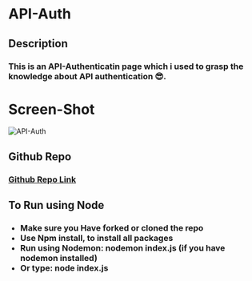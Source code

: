 # API-Auth

## Description
<h3>This is an API-Authenticatin page which i used to grasp the knowledge about API authentication 😎.</h3>

# Screen-Shot
![API-Auth](https://github.com/onosejoor/API-Auth/assets/156698969/f6c6a53a-2d25-43d1-98eb-5b6daeeb268e)

## Github Repo

### <a href="https://github.com/onosejoor/API-Auth">Github Repo Link</a>

## To Run using Node

<ul>
  <h3><li>Make sure you Have forked or cloned the repo</li>
    <li>Use Npm install, to install all packages</li>
    <li>Run using Nodemon: nodemon index.js (if you have nodemon installed)</li>
    <li>Or type: node index.js</li> </h3>
</ul>
